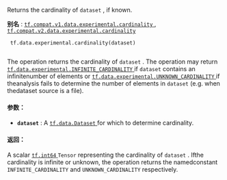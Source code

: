 Returns the cardinality of  `dataset` , if known.

**别名** : [ `tf.compat.v1.data.experimental.cardinality` ](/api_docs/python/tf/data/experimental/cardinality), [ `tf.compat.v2.data.experimental.cardinality` ](/api_docs/python/tf/data/experimental/cardinality)

```
 tf.data.experimental.cardinality(dataset)
 
```

The operation returns the cardinality of  `dataset` . The operation may return[ `tf.data.experimental.INFINITE_CARDINALITY` ](https://tensorflow.google.cn/api_docs/python/tf/data/experimental#INFINITE_CARDINALITY) if  `dataset`  contains an infinitenumber of elements or [ `tf.data.experimental.UNKNOWN_CARDINALITY` ](https://tensorflow.google.cn/api_docs/python/tf/data/experimental#UNKNOWN_CARDINALITY) if theanalysis fails to determine the number of elements in  `dataset`  (e.g. when thedataset source is a file).

#### 参数：
- **`dataset`** : A [ `tf.data.Dataset` ](https://tensorflow.google.cn/api_docs/python/tf/data/Dataset) for which to determine cardinality.


#### 返回：
A scalar [ `tf.int64` ](https://tensorflow.google.cn/api_docs/python/tf#int64)  `Tensor`  representing the cardinality of  `dataset` . Ifthe cardinality is infinite or unknown, the operation returns the namedconstant  `INFINITE_CARDINALITY`  and  `UNKNOWN_CARDINALITY`  respectively.

